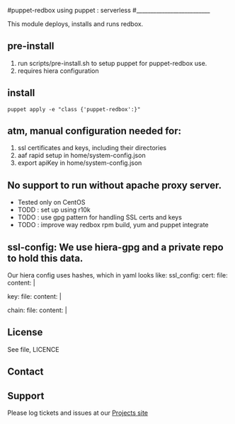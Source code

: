 #puppet-redbox using puppet : serverless
#__________________________

This module deploys, installs and runs redbox.

## pre-install
1. run scripts/pre-install.sh to setup puppet for puppet-redbox use.
2. requires hiera configuration

## install
`puppet apply -e "class {'puppet-redbox':}"`

## atm, manual configuration needed for:
1. ssl certificates and keys, including their directories
2. aaf rapid setup in home/system-config.json
3. export apiKey in home/system-config.json

## No support to run without apache proxy server.
* Tested only on CentOS
* TODD : set up using r10k
* TODO : use gpg pattern for handling SSL certs and keys
* TODO : improve way redbox rpm build, yum and puppet integrate

## ssl-config: We use hiera-gpg and a private repo to hold this data.
Our hiera config uses hashes, which in yaml looks like:
ssl_config:
  cert:
  	file:
    content: |
    
  key:
  	file:
    content: |
    
  chain:
  	file:
    content: |

License
-------
See file, LICENCE

Contact
-------


Support
-------

Please log tickets and issues at our [Projects site](http://projects.example.com)


